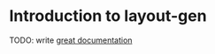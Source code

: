 # Introduction to layout-gen

TODO: write [great documentation](http://jacobian.org/writing/what-to-write/)
